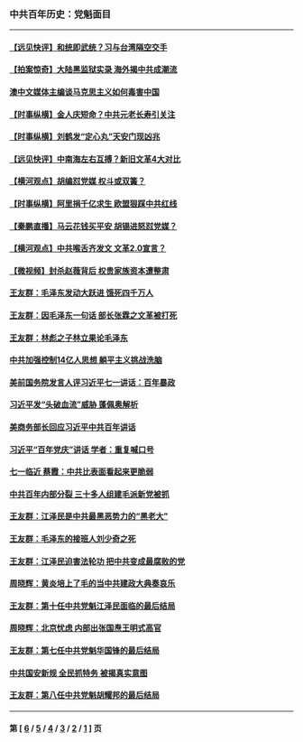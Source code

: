 ### 中共百年历史：党魁面目
---
#### [【远见快评】和统即武统？习与台湾隔空交手](../../pages/nf1176107/n13297739.md?10180430) 
#### [【拍案惊奇】大陆黑监狱实录 海外揭中共成潮流](../../pages/nf1176107/n13288853.md?10180430) 
#### [澳中文媒体主编谈马克思主义如何毒害中国](../../pages/nf1176107/n13257387.md?10180430) 
#### [【时事纵横】金人庆短命？中共元老长寿引关注](../../pages/nf1176107/n13217934.md?10180430) 
#### [【时事纵横】刘鹤发“定心丸”天安门现凶兆](../../pages/nf1176107/n13215416.md?10180430) 
#### [【远见快评】中南海左右互搏？新旧文革4大对比](../../pages/nf1176107/n13214745.md?10180430) 
#### [【横河观点】胡编怼党媒 权斗或双簧？](../../pages/nf1176107/n13210864.md?10180430) 
#### [【时事纵横】阿里捐千亿求生 欧盟狠踩中共红线](../../pages/nf1176107/n13206431.md?10180430) 
#### [【秦鹏直播】马云花钱买平安 胡锡进怒怼党媒？](../../pages/nf1176107/n13206392.md?10180430) 
#### [【横河观点】中共喉舌齐发文 文革2.0宣言？](../../pages/nf1176107/n13201248.md?10180430) 
#### [【微视频】封杀赵薇背后 权贵家族资本遭整肃](../../pages/nf1176107/n13197798.md?10180430) 
#### [王友群：毛泽东发动大跃进 饿死四千万人](../../pages/nf1176107/n13177158.md?10180430) 
#### [王友群：因毛泽东一句话 部长张霖之文革被打死](../../pages/nf1176107/n13161711.md?10180430) 
#### [王友群：林彪之子林立果论毛泽东](../../pages/nf1176107/n13128622.md?10180430) 
#### [中共加强控制14亿人思想 躺平主义挑战洗脑](../../pages/nf1176107/n13094299.md?10180430) 
#### [美前国务院发言人评习近平七一讲话：百年暴政](../../pages/nf1176107/n13066986.md?10180430) 
#### [习近平发“头破血流”威胁 蓬佩奥解析](../../pages/nf1176107/n13063604.md?10180430) 
#### [美商务部长回应习近平中共百年讲话](../../pages/nf1176107/n13062903.md?10180430) 
#### [习近平“百年党庆”讲话 学者：重复喊口号](../../pages/nf1176107/n13061411.md?10180430) 
#### [七一临近 蔡霞：中共比表面看起来更脆弱](../../pages/nf1176107/n13056418.md?10180430) 
#### [中共百年内部分裂 三十多人组建毛派新党被抓](../../pages/nf1176107/n13044023.md?10180430) 
#### [王友群：江泽民是中共最黑恶势力的“黑老大”](../../pages/nf1176107/n13022180.md?10180430) 
#### [王友群：毛泽东的接班人刘少奇之死](../../pages/nf1176107/n12991772.md?10180430) 
#### [王友群：江泽民迫害法轮功 把中共变成最腐败的党](../../pages/nf1176107/n12947347.md?10180430) 
#### [周晓辉：黄炎培上了毛的当中共建政大典奏哀乐](../../pages/nf1176107/n12942780.md?10180430) 
#### [王友群：第十任中共党魁江泽民面临的最后结局](../../pages/nf1176107/n12933748.md?10180430) 
#### [周晓辉：北京忧虑 内部出张国焘王明式高官](../../pages/nf1176107/n12931709.md?10180430) 
#### [王友群：第七任中共党魁华国锋的最后结局](../../pages/nf1176107/n12918457.md?10180430) 
#### [中共国安新规 全民抓特务 被揭真实意图](../../pages/nf1176107/n12911615.md?10180430) 
#### [王友群：第八任中共党魁胡耀邦的最后结局](../../pages/nf1176107/n12902918.md?10180430) 

---
#### 第 [ [6](./6.md?10180430) / [5](./5.md?10180430) / [4](./4.md?10180430) / [3](./3.md?10180430) / [2](./2.md?10180430) / [1](./1.md?10180430) ] 页
